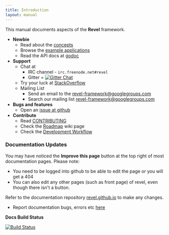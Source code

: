 ```yaml
---
title: Introduction
layout: manual
---
```


This manual documents aspects of the **Revel** framework.

- **Newbie**
    - Read about the [concepts](concepts.html)
    - Browse the [example applications](/examples/)
    - Read the API docs at [godoc](https://godoc.org/github.com/revel/revel)
- **Support**
    - Chat at
      - IRC channel -  `irc.freenode.net#revel`
      - Gitter = [![Gitter Chat](http://img.shields.io/badge/chat-online-brightgreen.svg)](https://gitter.im/revel/community)
    - Try your luck at [StackOverflow](http://stackoverflow.com/questions/tagged/revel)
    - Mailing List
      - Send an email to the [revel-framework@googlegroups.com](mailto:revel-framework@googlegroups.com)
      - Search our mailing list [revel-framework@googlegroups.com](https://groups.google.com/forum/#!forum/revel-framework)
- **Bugs and features**
    - Open an [issue at github](https://github.com/revel/revel/issues)
- **Contribute**
    - Read [CONTRIBUTING](https://github.com/revel/revel/blob/master/CONTRIBUTING.md)
    - Check the [Roadmap](https://github.com/revel/revel/wiki/Roadmap) wiki page
    - Check the [Development Workflow](https://github.com/revel/revel/wiki/Revel-Workflow)

### Documentation Updates

You may have noticed the **Improve this page** button at the top right of most documentation pages. Please note:

- You need to be logged into github to be able to edit the page or you will get a 404
- You can also edit any other pages (such as front page) of revel, even though there isn't a button.


Refer to the documentation repository [revel.github.io](https://github.com/revel/revel.github.io) to make any changes.

- Report documentation bugs, errors etc [here](https://github.com/revel/revel.github.io/issues)

**Docs Build Status**

[![Build Status](https://travis-ci.org/revel/revel.github.io.svg?branch=master)](https://travis-ci.org/revel/revel.github.io)